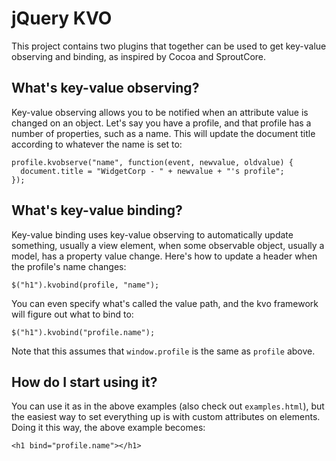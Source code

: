 jQuery KVO
==========

This project contains two plugins that together can be used to get key-value observing and binding, as inspired by Cocoa and SproutCore.

What's key-value observing?
---------------------------

Key-value observing allows you to be notified when an attribute value is changed on an object. Let's say you have a profile, and that profile has a number of properties, such as a name. This will update the document title according to whatever the name is set to:

    profile.kvobserve("name", function(event, newvalue, oldvalue) {
      document.title = "WidgetCorp - " + newvalue + "'s profile";
    });

What's key-value binding?
-------------------------

Key-value binding uses key-value observing to automatically update something, usually a view element, when some observable object, usually a model, has a property value change. Here's how to update a header when the profile's name changes:

    $("h1").kvobind(profile, "name");

You can even specify what's called the value path, and the kvo framework will figure out what to bind to:

    $("h1").kvobind("profile.name");

Note that this assumes that `window.profile` is the same as `profile` above.

How do I start using it?
------------------------

You can use it as in the above examples (also check out `examples.html`), but the easiest way to set everything up is with custom attributes on elements. Doing it this way, the above example becomes:

    <h1 bind="profile.name"></h1>
